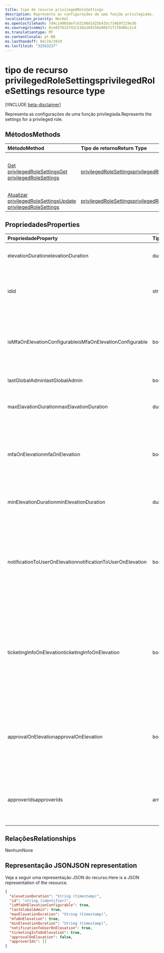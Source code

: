 ```yaml
---
title: tipo de recurso privilegedRoleSettings
description: Representa as configurações de uma função privilegiada.
localization_priority: Normal
ms.openlocfilehash: 7d4c14065defc63190d1d25b435c734b9f219e36
ms.sourcegitcommit: 0ce657622f42c510a104156a96bf1f1f040bc1cd
ms.translationtype: MT
ms.contentlocale: pt-BR
ms.lasthandoff: 04/24/2019
ms.locfileid: "32563237"
---
```

# <a name="privilegedrolesettings-resource-type"></a><span data-ttu-id="e309b-103">tipo de recurso privilegedRoleSettings</span><span class="sxs-lookup"><span data-stu-id="e309b-103">privilegedRoleSettings resource type</span></span>

[!INCLUDE [beta-disclaimer](../../includes/beta-disclaimer.md)]

<span data-ttu-id="e309b-104">Representa as configurações de uma função privilegiada.</span><span class="sxs-lookup"><span data-stu-id="e309b-104">Represents the settings for a privileged role.</span></span>


## <a name="methods"></a><span data-ttu-id="e309b-105">Métodos</span><span class="sxs-lookup"><span data-stu-id="e309b-105">Methods</span></span>

| <span data-ttu-id="e309b-106">Método</span><span class="sxs-lookup"><span data-stu-id="e309b-106">Method</span></span>           | <span data-ttu-id="e309b-107">Tipo de retorno</span><span class="sxs-lookup"><span data-stu-id="e309b-107">Return Type</span></span>    |<span data-ttu-id="e309b-108">Descrição</span><span class="sxs-lookup"><span data-stu-id="e309b-108">Description</span></span>|
|:---------------|:--------|:----------|
|[<span data-ttu-id="e309b-109">Get privilegedRoleSettings</span><span class="sxs-lookup"><span data-stu-id="e309b-109">Get privilegedRoleSettings</span></span>](../api/privilegedrolesettings-get.md) | [<span data-ttu-id="e309b-110">privilegedRoleSettings</span><span class="sxs-lookup"><span data-stu-id="e309b-110">privilegedRoleSettings</span></span>](privilegedrolesettings.md) |<span data-ttu-id="e309b-111">Leia as propriedades e os relacionamentos do objeto privilegedRoleSettings.</span><span class="sxs-lookup"><span data-stu-id="e309b-111">Read properties and relationships of privilegedRoleSettings object.</span></span>|
|[<span data-ttu-id="e309b-112">Atualizar privilegedRoleSettings</span><span class="sxs-lookup"><span data-stu-id="e309b-112">Update privilegedRoleSettings</span></span>](../api/privilegedrolesettings-update.md) | [<span data-ttu-id="e309b-113">privilegedRoleSettings</span><span class="sxs-lookup"><span data-stu-id="e309b-113">privilegedRoleSettings</span></span>](privilegedrolesettings.md) |<span data-ttu-id="e309b-114">Atualize o objeto privilegedRoleSettings.</span><span class="sxs-lookup"><span data-stu-id="e309b-114">Update privilegedRoleSettings object.</span></span>|
## <a name="properties"></a><span data-ttu-id="e309b-115">Propriedades</span><span class="sxs-lookup"><span data-stu-id="e309b-115">Properties</span></span>
| <span data-ttu-id="e309b-116">Propriedade</span><span class="sxs-lookup"><span data-stu-id="e309b-116">Property</span></span>     | <span data-ttu-id="e309b-117">Tipo</span><span class="sxs-lookup"><span data-stu-id="e309b-117">Type</span></span>   |<span data-ttu-id="e309b-118">Descrição</span><span class="sxs-lookup"><span data-stu-id="e309b-118">Description</span></span>|
|:---------------|:--------|:----------|
|<span data-ttu-id="e309b-119">elevationDuration</span><span class="sxs-lookup"><span data-stu-id="e309b-119">elevationDuration</span></span>|<span data-ttu-id="e309b-120">duration</span><span class="sxs-lookup"><span data-stu-id="e309b-120">duration</span></span>|<span data-ttu-id="e309b-121">A duração quando a função é ativada.</span><span class="sxs-lookup"><span data-stu-id="e309b-121">The duration when the role is activated.</span></span>|
|<span data-ttu-id="e309b-122">id</span><span class="sxs-lookup"><span data-stu-id="e309b-122">id</span></span>|<span data-ttu-id="e309b-123">string</span><span class="sxs-lookup"><span data-stu-id="e309b-123">string</span></span>| <span data-ttu-id="e309b-124">O identificador exclusivo das configurações de função.</span><span class="sxs-lookup"><span data-stu-id="e309b-124">The unique identifier for the role settings.</span></span> <span data-ttu-id="e309b-125">Somente leitura.</span><span class="sxs-lookup"><span data-stu-id="e309b-125">Read-only.</span></span>|
|<span data-ttu-id="e309b-126">isMfaOnElevationConfigurable</span><span class="sxs-lookup"><span data-stu-id="e309b-126">isMfaOnElevationConfigurable</span></span>|<span data-ttu-id="e309b-127">booliano</span><span class="sxs-lookup"><span data-stu-id="e309b-127">boolean</span></span>|<span data-ttu-id="e309b-128">**true** se mfaOnElevation é configurável.</span><span class="sxs-lookup"><span data-stu-id="e309b-128">**true** if mfaOnElevation is configurable.</span></span> <span data-ttu-id="e309b-129">**false** se mfaOnElevation não é configurável.</span><span class="sxs-lookup"><span data-stu-id="e309b-129">**false** if mfaOnElevation is not configurable.</span></span>|
|<span data-ttu-id="e309b-130">lastGlobalAdmin</span><span class="sxs-lookup"><span data-stu-id="e309b-130">lastGlobalAdmin</span></span>|<span data-ttu-id="e309b-131">booliano</span><span class="sxs-lookup"><span data-stu-id="e309b-131">boolean</span></span>|<span data-ttu-id="e309b-132">Somente para uso interno.</span><span class="sxs-lookup"><span data-stu-id="e309b-132">Internal used only.</span></span>|
|<span data-ttu-id="e309b-133">maxElavationDuration</span><span class="sxs-lookup"><span data-stu-id="e309b-133">maxElavationDuration</span></span>|<span data-ttu-id="e309b-134">duration</span><span class="sxs-lookup"><span data-stu-id="e309b-134">duration</span></span>|<span data-ttu-id="e309b-135">Duração máxima da função ativada.</span><span class="sxs-lookup"><span data-stu-id="e309b-135">Maximal duration for the activated role.</span></span>|
|<span data-ttu-id="e309b-136">mfaOnElevation</span><span class="sxs-lookup"><span data-stu-id="e309b-136">mfaOnElevation</span></span>|<span data-ttu-id="e309b-137">booliano</span><span class="sxs-lookup"><span data-stu-id="e309b-137">boolean</span></span>|<span data-ttu-id="e309b-138">**true** se a MFA é necessária para ativar a função.</span><span class="sxs-lookup"><span data-stu-id="e309b-138">**true** if MFA is required to activate the role.</span></span> <span data-ttu-id="e309b-139">**false** se a MFA não é necessária para ativar a função.</span><span class="sxs-lookup"><span data-stu-id="e309b-139">**false** if MFA is not required to activate the role.</span></span>|
|<span data-ttu-id="e309b-140">minElevationDuration</span><span class="sxs-lookup"><span data-stu-id="e309b-140">minElevationDuration</span></span>|<span data-ttu-id="e309b-141">duration</span><span class="sxs-lookup"><span data-stu-id="e309b-141">duration</span></span>|<span data-ttu-id="e309b-142">Duração mínima para a função ativada.</span><span class="sxs-lookup"><span data-stu-id="e309b-142">Minimal duration for the activated role.</span></span>|
|<span data-ttu-id="e309b-143">notificationToUserOnElevation</span><span class="sxs-lookup"><span data-stu-id="e309b-143">notificationToUserOnElevation</span></span>|<span data-ttu-id="e309b-144">booliano</span><span class="sxs-lookup"><span data-stu-id="e309b-144">boolean</span></span>|<span data-ttu-id="e309b-145">**true** se enviar notificação para o usuário final quando a função é ativada.</span><span class="sxs-lookup"><span data-stu-id="e309b-145">**true** if send notification to the end user when the role is activated.</span></span> <span data-ttu-id="e309b-146">**false** se não enviar notificações quando a função for ativada.</span><span class="sxs-lookup"><span data-stu-id="e309b-146">**false** if do not send notification when the role is activated.</span></span>|
|<span data-ttu-id="e309b-147">ticketingInfoOnElevation</span><span class="sxs-lookup"><span data-stu-id="e309b-147">ticketingInfoOnElevation</span></span>|<span data-ttu-id="e309b-148">booliano</span><span class="sxs-lookup"><span data-stu-id="e309b-148">boolean</span></span>|<span data-ttu-id="e309b-149">**true** se as informações de tíquete são necessárias ao ativar a função.</span><span class="sxs-lookup"><span data-stu-id="e309b-149">**true** if the ticketing information is required when activate the role.</span></span> <span data-ttu-id="e309b-150">**false** se as informações de tíquete não são necessárias ao ativar a função.</span><span class="sxs-lookup"><span data-stu-id="e309b-150">**false** if the ticketing information is not required when activate the role.</span></span>|
|<span data-ttu-id="e309b-151">approvalOnElevation</span><span class="sxs-lookup"><span data-stu-id="e309b-151">approvalOnElevation</span></span>|<span data-ttu-id="e309b-152">booliano</span><span class="sxs-lookup"><span data-stu-id="e309b-152">boolean</span></span>|<span data-ttu-id="e309b-153">**true** se a aprovação é necessária ao ativar a função.</span><span class="sxs-lookup"><span data-stu-id="e309b-153">**true** if the approval is required when activate the role.</span></span> <span data-ttu-id="e309b-154">**false** se a aprovação não é necessária ao ativar a função.</span><span class="sxs-lookup"><span data-stu-id="e309b-154">**false** if the approval is not required when activate the role.</span></span>|
|<span data-ttu-id="e309b-155">approverIds</span><span class="sxs-lookup"><span data-stu-id="e309b-155">approverIds</span></span>|<span data-ttu-id="e309b-156">array</span><span class="sxs-lookup"><span data-stu-id="e309b-156">array</span></span>|<span data-ttu-id="e309b-157">Lista de IDs de aprovação, se a aprovação for necessária para ativação.</span><span class="sxs-lookup"><span data-stu-id="e309b-157">List of Approval ids, if approval is required for activation.</span></span>|

## <a name="relationships"></a><span data-ttu-id="e309b-158">Relações</span><span class="sxs-lookup"><span data-stu-id="e309b-158">Relationships</span></span>
<span data-ttu-id="e309b-159">Nenhum</span><span class="sxs-lookup"><span data-stu-id="e309b-159">None</span></span>


## <a name="json-representation"></a><span data-ttu-id="e309b-160">Representação JSON</span><span class="sxs-lookup"><span data-stu-id="e309b-160">JSON representation</span></span>

<span data-ttu-id="e309b-161">Veja a seguir uma representação JSON do recurso.</span><span class="sxs-lookup"><span data-stu-id="e309b-161">Here is a JSON representation of the resource.</span></span>

<!-- {
  "blockType": "resource",
  "optionalProperties": [

  ],
  "@odata.type": "microsoft.graph.privilegedRoleSettings"
}-->

```json
{
  "elevationDuration": "String (timestamp)",
  "id": "string (identifier)",
  "isMfaOnElevationConfigurable": true,
  "lastGlobalAdmin": true,
  "maxElavationDuration": "String (timestamp)",
  "mfaOnElevation": true,
  "minElevationDuration": "String (timestamp)",
  "notificationToUserOnElevation": true,
  "ticketingInfoOnElevation": true,
  "approvalOnElevation": false,
  "approverIds": []
}

```

<!-- uuid: 8fcb5dbc-d5aa-4681-8e31-b001d5168d79
2015-10-25 14:57:30 UTC -->
<!--
{
  "type": "#page.annotation",
  "description": "privilegedRoleSettings resource",
  "keywords": "",
  "section": "documentation",
  "tocPath": "",
  "suppressions": [
    "Error: /api-reference/beta/resources/privilegedrolesettings.md:\r\n      Exception processing links.\r\n    System.ArgumentException: Link Definition was null. Link text: !INCLUDE [beta-disclaimer](../../includes/beta-disclaimer.md)\r\n      at ApiDoctor.Validation.DocFile.get_LinkDestinations()\r\n      at ApiDoctor.Validation.DocSet.ValidateLinks(Boolean includeWarnings, String[] relativePathForFiles, IssueLogger issues, Boolean requireFilenameCaseMatch, Boolean printOrphanedFiles)"
  ]
}
-->
